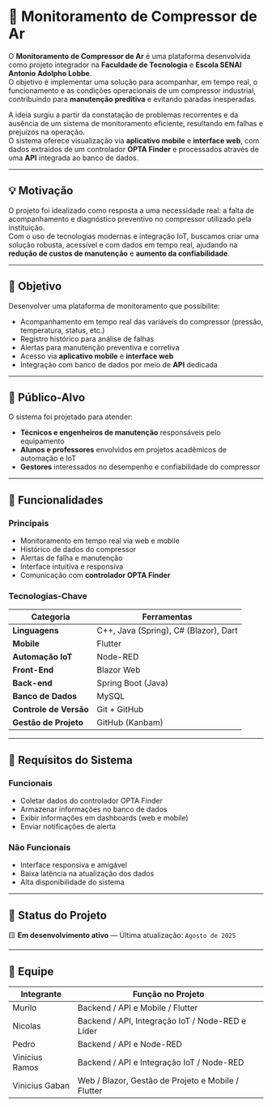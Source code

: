 # 📡 Monitoramento de Compressor de Ar

O **Monitoramento de Compressor de Ar** é uma plataforma desenvolvida como projeto integrador na **Faculdade de Tecnologia** e **Escola SENAI Antonio Adolpho Lobbe**.  
O objetivo é implementar uma solução para acompanhar, em tempo real, o funcionamento e as condições operacionais de um compressor industrial, contribuindo para **manutenção preditiva** e evitando paradas inesperadas.

A ideia surgiu a partir da constatação de problemas recorrentes e da ausência de um sistema de monitoramento eficiente, resultando em falhas e prejuízos na operação.  
O sistema oferece visualização via **aplicativo mobile** e **interface web**, com dados extraídos de um controlador **OPTA Finder** e processados através de uma **API** integrada ao banco de dados.

---

## 💡 Motivação

O projeto foi idealizado como resposta a uma necessidade real: a falta de acompanhamento e diagnóstico preventivo no compressor utilizado pela instituição.  
Com o uso de tecnologias modernas e integração IoT, buscamos criar uma solução robusta, acessível e com dados em tempo real, ajudando na **redução de custos de manutenção** e **aumento da confiabilidade**.

---

## 🎯 Objetivo

Desenvolver uma plataforma de monitoramento que possibilite:

- Acompanhamento em tempo real das variáveis do compressor (pressão, temperatura, status, etc.)
- Registro histórico para análise de falhas
- Alertas para manutenção preventiva e corretiva
- Acesso via **aplicativo mobile** e **interface web**
- Integração com banco de dados por meio de **API** dedicada

---

## 👥 Público-Alvo

O sistema foi projetado para atender:

- **Técnicos e engenheiros de manutenção** responsáveis pelo equipamento
- **Alunos e professores** envolvidos em projetos acadêmicos de automação e IoT
- **Gestores** interessados no desempenho e confiabilidade do compressor

---

## 🔧 Funcionalidades

### Principais
- Monitoramento em tempo real via web e mobile
- Histórico de dados do compressor
- Alertas de falha e manutenção
- Interface intuitiva e responsiva
- Comunicação com **controlador OPTA Finder**

### Tecnologias-Chave
| Categoria          | Ferramentas                                    |
|--------------------|------------------------------------------------|
| **Linguagens**     | C++, Java (Spring), C# (Blazor), Dart                 |
| **Mobile**         | Flutter                                        |
| **Automação IoT**  | Node-RED                                       |
| **Front-End**  | Blazor Web                                       |
| **Back-end**        | Spring Boot (Java)                              |
| **Banco de Dados** | MySQL                                          |
| **Controle de Versão** | Git + GitHub                               |
| **Gestão de Projeto** | GitHub (Kanbam)                        |

---

## 🧪 Requisitos do Sistema

### Funcionais
- Coletar dados do controlador OPTA Finder
- Armazenar informações no banco de dados
- Exibir informações em dashboards (web e mobile)
- Enviar notificações de alerta

### Não Funcionais
- Interface responsiva e amigável
- Baixa latência na atualização dos dados
- Alta disponibilidade do sistema

---

## 🚀 Status do Projeto

🟨 **Em desenvolvimento ativo** — Última atualização: `Agosto de 2025`

---

## 👥 Equipe

| Integrante       | Função no Projeto        |
|------------------|--------------------------|
| Murilo           | Backend / API e Mobile / Flutter |           |
| Nicolas          | Backend / API, Integração IoT / Node-RED e Líder     |
| Pedro            |  Backend / API e Node-RED             |
| Vinicius Ramos   | Backend / API e Integração IoT / Node-RED|
| Vinicius Gaban   |  Web / Blazor, Gestão de Projeto e Mobile / Flutter       |

